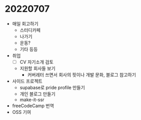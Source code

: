 # 20220707

* 매일 회고하기
  * 스터디카페
  * 나가기
  * 운동?
  * 기타 등등
* 취업
  * [ ] CV 자기소개 검토
  * 지원할 회사들 보기
    * 커버레터 쓰면서 회사의 핏이나 개발 문화, 블로그 참고하기
* 사이드 프로젝트
  * supabase로 pride profile 만들기
  * 개인 블로그 만들기
  * make-it-ssr
* freeCodeCamp 번역
* OSS 기여
